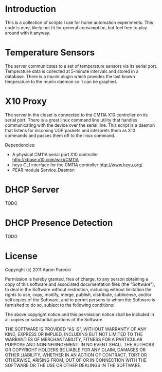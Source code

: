 Introduction
============
This is a collection of scripts I use for home automation experiments. This code is most
likely not fit for general consumption, but feel free to play around with it anyway.


Temperature Sensors
===================
The server communicates to a set of temperature sensors via its serial port. Temperature
data is collected at 5-minute intervals and stored in a database. There is a munin plugin
which provides the last known temperature to the munin daemon so it can be graphed.


X10 Proxy
=========
The server in the closet is connected to the CM11A X10 controller on its serial port.
There is a great linux command line utility that handles communicating with the device over
the serial line. This script is a daemon that listens for incoming UDP packets and 
interprets them as X10 commands and passes them off to the linux command.

Dependencies:

 * A physical CM11A serial port X10 controller http://kbase.x10.com/wiki/CM11A
 * heyu CLI interface for the CM11A controller http://www.heyu.org/
 * PEAR module Service_Daemon


DHCP Server
===========
TODO


DHCP Presence Detection
=======================
TODO


License
=======
Copyright (c) 2011 Aaron Parecki

Permission is hereby granted, free of charge, to any person obtaining
a copy of this software and associated documentation files (the
"Software"), to deal in the Software without restriction, including
without limitation the rights to use, copy, modify, merge, publish,
distribute, sublicense, and/or sell copies of the Software, and to
permit persons to whom the Software is furnished to do so, subject to
the following conditions:

The above copyright notice and this permission notice shall be
included in all copies or substantial portions of the Software.

THE SOFTWARE IS PROVIDED "AS IS", WITHOUT WARRANTY OF ANY KIND,
EXPRESS OR IMPLIED, INCLUDING BUT NOT LIMITED TO THE WARRANTIES OF
MERCHANTABILITY, FITNESS FOR A PARTICULAR PURPOSE AND
NONINFRINGEMENT. IN NO EVENT SHALL THE AUTHORS OR COPYRIGHT HOLDERS BE
LIABLE FOR ANY CLAIM, DAMAGES OR OTHER LIABILITY, WHETHER IN AN ACTION
OF CONTRACT, TORT OR OTHERWISE, ARISING FROM, OUT OF OR IN CONNECTION
WITH THE SOFTWARE OR THE USE OR OTHER DEALINGS IN THE SOFTWARE.